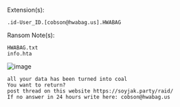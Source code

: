Extension(s): 
```
.id-User_ID.[cobson@hwabag.us].HWABAG
```
Ransom Note(s): 
```
HWABAG.txt
info.hta
```
![image](https://github.com/user-attachments/assets/7d679d48-5bc4-4985-9b6b-98a89c0766a8)
```
all your data has been turned into coal
You want to return?
post thread on this website https://soyjak.party/raid/
If no answer in 24 hours write here: cobson@hwabag.us
```
